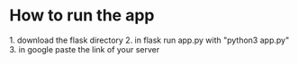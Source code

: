 <h1>How to run the app</h1>
1. download the flask directory
2. in flask run app.py with "python3 app.py"
3. in google paste the link of your server
